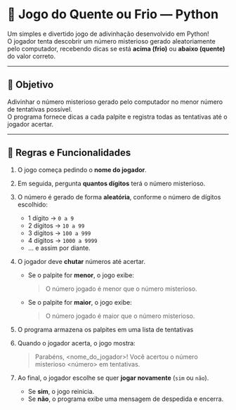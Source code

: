 # 🧩 Jogo do Quente ou Frio — Python

Um simples e divertido jogo de adivinhação desenvolvido em Python!  
O jogador tenta descobrir um número misterioso gerado aleatoriamente pelo computador, recebendo dicas se está **acima (frio)** ou **abaixo (quente)** do valor correto.

---

## 🎯 Objetivo
Adivinhar o número misterioso gerado pelo computador no menor número de tentativas possível.  
O programa fornece dicas a cada palpite e registra todas as tentativas até o jogador acertar.

---

## 🧠 Regras e Funcionalidades

1. O jogo começa pedindo o **nome do jogador**.  
   
2. Em seguida, pergunta **quantos dígitos** terá o número misterioso.  
   
3. O número é gerado de forma **aleatória**, conforme o número de dígitos escolhido:
   - 1 dígito → `0 a 9`  
   - 2 dígitos → `10 a 99`  
   - 3 dígitos → `100 a 999`  
   - 4 dígitos → `1000 a 9999`  
   - ... e assim por diante.

4. O jogador deve **chutar** números até acertar.  
   - Se o palpite for **menor**, o jogo exibe:  
     > O número jogado é menor que o número misterioso.  
   - Se o palpite for **maior**, o jogo exibe:  
     > O número jogado é maior que o número misterioso.  

5. O programa armazena os palpites em uma lista de tentativas  

6. Quando o jogador acerta, o jogo mostra:  
    > Parabéns, <nome_do_jogador>! Você acertou o número misterioso <número> em <quantidade> tentativas.  
    
7. Ao final, o jogador escolhe se quer **jogar novamente** (`sim` ou `não`).  
   - Se **sim**, o jogo reinicia.  
   - Se **não**, o programa exibe uma mensagem de despedida e encerra.